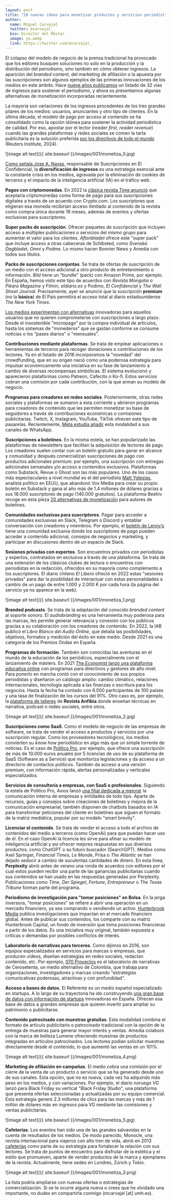```yaml
---
layout: post
title: "20 nuevas ideas para monetizar productos y servicios periodísticos"
author:
  name: Miguel Carvajal
  twitter: mcarvajal_
  bio: Director del Máster
  image: yo.webp
  link: https://twitter.com/mcarvajal_
---
```

El colapso del modelo de negocio de la prensa tradicional ha provocado que los editores busquen soluciones no solo en la producción y la distribución del periodismo, sino también en cómo obtener ingresos. La aparición del *branded content*, del marketing de afiliación o la apuesta por las suscripciones son algunos ejemplos de las primeras innovaciones de los medios en este ámbito. Hace [nueve años publicamos](https://mip.umh.es/blog/2016/01/31/vias-ingresos-periodismo-monetizacion/) un listado de 32 vías de ingresos para sostener el periodismo, y ahora os presentamos algunas alternativas de monetización incorporadas recientemente. 

La mayoría son variaciones de los ingresos procedentes de los tres grandes pilares de los medios: usuarios, anunciantes y otro tipo de clientes. En la última década, el modelo de pago por acceso al contenido se ha consolidado como la opción idónea para sostener la actividad periodística de calidad. Por eso, apostar por el lector (*reader first*, *reader revenue*) cuando las grandes plataformas y redes sociales se comen la tarta publicitaria es la solución preferida [por los directivos de todo el mundo](https://reutersinstitute.politics.ox.ac.uk/journalism-media-and-technology-trends-and-predictions-2024) (Reuters Institute, 2024).

![image alt text]({{ site.baseurl }}/images/001/monetiza_0.jpg)

[Como señala Jose A. Navas](https://www.cuadernosdeperiodistas.com/diversificacion-de-ingresos-hacia-la-optimizacion-total/), responsable de Suscripciones en El Confidencial, la **diversificación de ingresos** es una estrategia esencial ante la constante crisis en los medios, agravada por la eliminación de cookies de terceros y el impacto de la inteligencia artificial (IA) en el tráfico web. 

**Pagos con criptomonedas**. En 2022 la [clásica revista Time anunció](https://time.com/5955969/time-partners-with-crypto-com/) que aceptaría criptomonedas como forma de pago para sus suscripciones digitales a través de un acuerdo con Crypto.com. Los suscriptores que eligieran esa moneda recibirían acceso ilimitado al contenido de la revista como compra única durante 18 meses, además de eventos y ofertas exclusivas para suscriptores. 

**Super packs de suscripción**. Ofrecer paquetes de suscripción que incluyen acceso a múltiples publicaciones o servicios del mismo grupo para aumentar el valor para los clientes. *Aftonbladet* ofrece este "super pack" que incluye acceso a otras cabeceras de Schibsted, como *Svenska Dagbladet*, *Omni* y *Podme*. Lo mismo hacen Bonnier News y Amedia con todos sus títulos. 

**Packs de suscripciones conjuntas**. Se trata de ofertas de suscripción de un medio con el acceso adicional a otro producto de entretenimiento o información. *Bild* tiene un "bundle" (pack) con Amazon Prime, por ejemplo. En España, hemos visto este tipo de acuerdos con *Revista Mongolia* o *Pikara Magazine* y Filmin, *eldiario.es* y Podimo, *El Confidencial* y *The Wall Street Journal*. Precisamente, ayer se anunció que la suscripción **premium** (no la **básica**) de El País permitirá el acceso total al diario estadounidense *The New York Times*.

[Los medios experimentan con alternativas](https://theaudiencers.com/dont-feel-like-subscribing-12-examples-of-alternatives-to-increase-arpu/) innovadoras para aquellos usuarios que no quieren comprometerse con suscripciones a largo plazo. Desde el insostenible "micropago" por la compra individual de artículos, hasta los sistemas de "monederos" que se gastan conforme se consume noticias o los “pases diarios” o "mensuales". 

**Contribuciones mediante plataformas**. Se trata de emplear aplicaciones o herramientas de terceros para recoger donaciones o contribuciones de los lectores. Ya en el listado de 2016 incorporamos la "novedad" del crowdfunding, que en su origen nació como una poderosa estrategia para impulsar económicamente una iniciativa en su fase de lanzamiento a cambio de diversas recompensas simbólicas. El sistema evolucionó y aparecieron plataformas como Patreon, Cafecito o Ko-fi. Estos servicios cobran una comisión por cada contribución, con la que arman su modelo de negocio.

**Programas para creadores en redes sociales**. Posteriormente, otras redes sociales y plataformas se sumaron a esta corriente y abrieron programas para creadores de contenido que les permiten monetizar su base de seguidores a través de contribuciones económicas o comisiones publicitarias. Twitch, X, Instagram, YouTube, TikTok ofrecen este tipo de pasarelas. Recientemente, [Meta estudia añadir](https://www.nytimes.com/2024/09/24/business/media/whatsapp-news-outlets.html) esta modalidad a sus canales de WhatsApp.

**Suscripciones a boletines**. En la misma estela, se han popularizado las plataformas de newsletters que facilitan la adquisición de lectores de pago. Los creadores suelen contar con un boletín gratuito para ganar en alcance y comunidad y después comercializan suscripciones de pago con productos adicionales premium: por ejemplo, una suscripción con entregas adicionales semanales y/o acceso a contenidos exclusivos. Plataformas como Substack, Revue o Ghost son las más populares. Uno de los casos más espectaculares a nivel mundial es el del periodista [Matt Yglesias](https://www.slowboring.com/), analista político en EEUU, que abandonó Vox Media para crear su propio boletín en Substack y gana al año más de 1,4 millones de dólares gracias a sus 18.000 suscriptores de pago (140.000 gratuitos). La plataforma Beehiv recoge en esta pieza [20 alternativas de monetización](https://blog.beehiiv.com/p/20-ways-to-monetize-your-newsletter) para autores de boletines.

**Comunidades exclusivas para suscriptores**. Pagar para acceder a comunidades exclusivas en Slack, Telegram o Discord y entablar conversación con creadores y miembros. Por ejemplo, el [boletín de Lenny’s](https://www.lennysnewsletter.com/p/community) tiene una comunidad exclusiva donde los suscriptores de pago pueden acceder a contenido adicional, consejos de negocios y marketing, y participar en discusiones dentro de un espacio de Slack.

**Sesiones privadas con expertos**. Son encuentros privados con periodistas y expertos, contratados en exclusiva a través de una plataforma. Se trata de una extensión de los clásicos clubes de lectura o encuentros con periodistas en la redacción, ofrecidos en su mayoría como complemento a los suscriptores. El diario chileno *El Líbero* ofreció en 2022 estas "sesiones privadas" para dar la posibilidad de interactuar con estas personalidades a cambio de un pago de entre 1.000 y 2.000 € por cada hora (la página del servicio ya no aparece en la web). 

![image alt text]({{ site.baseurl }}/images/001/monetiza_1.png)

**Branded podcasts**. Se trata de la adaptación del conocido *branded content* al soporte sonoro. El *audiobranding* es una herramienta muy poderosa para las marcas, les permite generar relevancia y conexión con los públicos gracias a su colaboración con los creadores de contenido. En 2022, la IAB publicó el *Libro Blanco del Audio Online*, que detalla las posibilidades, objetivos, formatos y medición del éxito en este medio. Desde 2021 es una categoría de los Premios Ondas en España.

**Programas de formación**. También son conocidas las aventuras en el mundo de la educación de los periódicos, especialmente con el lanzamiento de másters. En 2021 [The Economist lanzó una plataforma educativa online](https://education.economist.com/) con programas para directivos y gestores de alto nivel. Para ponerlo en marcha contó con el conocimiento de sus propios periodistas y diseñaron un catálogo amplio: cambio climático, relaciones internacionales, tecnología aplicada a las finanzas o escritura para los negocios. Hasta la fecha ha contado con 6.000 participantes de 100 países y una tasa de finalización de los cursos del 91%. Otro caso es, por ejemplo, la [plataforma de talleres](https://www.revistaanfibia.com/talleres/) de **Revista Anfibia** donde enseñan técnicas en narrativa, podcast o redes sociales, entre otros. 

![image alt text]({{ site.baseurl }}/images/001/monetiza_2.jpg)

**Suscripciones como SaaS**. Como el modelo de negocio de las empresas de software, se trata de vender el acceso a productos y servicios por una suscripción regular. Como los proveedores tecnológicos, los medios convierten su *know how* periodístico en algo más que un simple torrente de noticias. Es el caso de [Político Pro](https://www.politicopro.com), por ejemplo, que ofrece una suscripción de más de 10.000 euros anuales por 5 licencias de uso de su plataforma de  SaaS (Software as a Service) que monitoriza legislaciones y da acceso a un directorio de contactos políticos. También da acceso a una versión premium, con información rápida, alertas personalizadas y verticales especializados. 

**Servicios de consultoría a empresas, con SaaS o profesionales**. Siguiendo la estela de Politico Pro, Axios lanzó [una filial dedicada a mejorar](https://www.axioshq.com/) la comunicación interna de empresas y entidades de todo tipo. Aparte de recursos, guías y consejos sobre creaciones de boletines y mejora de la comunicación empresarial, también disponen de chatbots basados en IA para transformar peticiones del cliente en boletines que siguen el formato de la matriz mediática, popular por su modelo "smart brevity".

**Licenciar el contenido**. Se trata de vender el acceso a todo el archivo de contenidos del medio a terceros (como OpenAi) para que puedan hacer uso de él. En el caso OpenAi la licencia les sirve para afinar su modelo de inteligencia artificial y así ofrecer mejores respuestas en sus diversos productos, como ChatGPT o su futuro buscador (SearchGPT). Medios como Axel Springer, *Financial Times*, *Le Monde*, Prisa o *The Atlantic* se han dejado seducir a cambio de suculentas cantidades de dinero. En esta línea, **Perplexity** abrió antes de verano una ronda de acuerdos con editores por el cual estos pueden recibir una parte de las ganancias publicitarias cuando sus contenidos se han usado en las respuestas generadas por Perplexity. Publicaciones como *Time*, *Der Spiegel*, *Fortune*, *Entrepreneur* o *The Texas Tribune* forman parte del programa.

**Periodismo de investigación para "tomar posiciones" en Bolsa**. En la jerga inversora, "tomar posiciones" se refiere a abrir una operación en un mercado financiero, ya sea comprando o vendiendo un activo. [Hunterbrook Media](https://hntrbrk.com/) publica investigaciones que impactan en el mercado financiero global. Antes de publicar sus contenidos, los comparte con su matriz Hunterbrook Capital, un fondo de inversión que toma posiciones financieras a partir de los datos. Es una iniciativa muy original, también expuesta a críticas o demandas por posibles conflictos de interés.

**Laboratorio de narrativas para terceros**. Como dijimos en 2016, son equipos especializados en servicios para marcas o empresas, que producen vídeos, diseñan estrategias en redes sociales, redactan contenido, etc. Por ejemplo, [070 Proyectos](https://cerosetenta.uniandes.edu.co/proyectos/) es el laboratorio de narrativas de Cerosetenta, un medio alternativo de Colombia, que trabaja para organizaciones, investigadores y marcas creando "estrategias comunicativas poderosas, atractivas y con profundidad".

**Acceso a bases de datos**. El Referente es un medio español especializado en startups. A lo largo de su trayectoria ha ido construyendo [una gran base de datos con información de startups](https://elreferente.es/ecosistema-startup/) innovadoras en España. Ofrecen esa base de datos a grandes empresas que quieren invertir para ampliar su patrimonio o publicitarse.

**Contenido patrocinado con muestras gratuitas**. Esta modalidad combina el formato de artículo publicitario o patrocinado tradicional con la opción de la entrega de muestras para generar mayor interés y ventas. Amedia colaboró con la marca de belleza Lumene ofreciendo muestras de productos integradas en artículos patrocinados. Los lectores podían solicitar muestras directamente desde el contenido, lo que aumentó las ventas en un 101%. 

![image alt text]({{ site.baseurl }}/images/001/monetiza_4.png)

**Marketing de afiliación en campañas**. El medio cobra una comisión por el cierre de la venta de un producto o servicio que se ha generado desde uno de sus canales. Esta opción, que no es nueva, cada vez ha adquirido más peso en los medios, y con variaciones. Por ejemplo, el diario noruego *VG* lanzó para Black Friday su vertical "Black Friday Studio", una plataforma que presenta ofertas seleccionadas y actualizadas por su equipo comercial. Esta estrategia generó 2.3 millones de clics para las marcas y más de 1 millón de dólares más en ingresos para VG mediante las comisiones y ventas publicitarias.

![image alt text]({{ site.baseurl }}/images/001/monetiza_5.jpg)


**Cafeterías**. Los eventos han sido una de las grandes salvavidas en la cuenta de resultados de los medios. De modo parecido, Monocle, una revista internacional para viajeros con alto tren de vida, abrió en 2013 [cafeterías](https://monocle.com/about/contacts/monocle-cafe-london/) como parte de su estrategia para fortalecer la relación con sus lectores. Se trata de puntos de encuentro para disfrutar de la estética y el estilo que promueven, aparte de vender productos de la marca y ejemplares de la revista. Actualmente, tiene sedes en Londres, Zúrich y Tokio.

![image alt text]({{ site.baseurl }}/images/001/monetiza_3.png)

La lista podría ampliarse con nuevas ofertas o estrategias de comercialización. Si se te ocurre alguna nueva o crees que he olvidado una importante, no dudes en compartirla conmigo (mcarvajal [at] umh.es).

